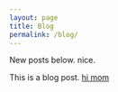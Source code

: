 ```yaml
---
layout: page
title: Blog
permalink: /blog/
---
```


New posts below. nice.


This is a blog post.
[hi mom](https://dingusxmcgee.github.io/blog/2023/03/17/hi-mom.html)